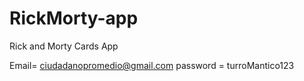 # RickMorty-app

Rick and Morty Cards App

Email= ciudadanopromedio@gmail.com
password = turroMantico123

